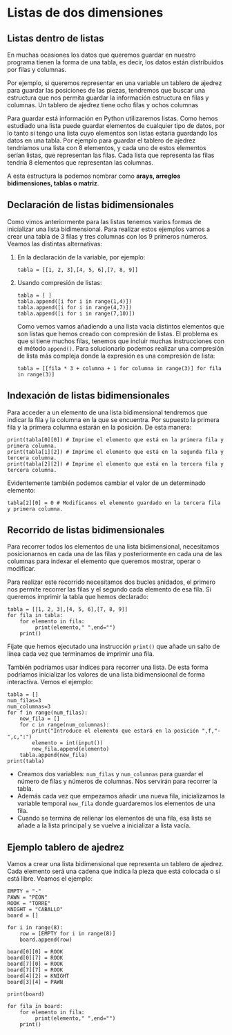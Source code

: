 # Listas de dos dimensiones

## Listas dentro de listas

En muchas ocasiones los datos que queremos guardar en nuestro programa tienen la forma de una tabla, es decir, los datos están distribuidos por filas y columnas.

Por ejemplo, si queremos representar en una variable un tablero de ajedrez para guardar las posiciones de las piezas, tendremos que buscar una estructura que nos permita guardar la información estructura en filas y columnas. Un tablero de ajedrez tiene ocho filas y ochos columnas

Para guardar está información en Python utilizaremos listas. Como hemos estudiado una lista puede guardar elementos de cualquier tipo de datos, por lo tanto si tengo una lista cuyo elementos son listas estaría guardando los datos en una tabla. Por ejemplo para guardar el tablero de ajedrez tendríamos una lista con 8 elementos, y cada uno de estos elementos serían listas, que representan las filas. Cada lista que representa las filas tendría 8 elementos que representan las columnas.

A esta estructura la podemos nombrar como **arays, arreglos bidimensiones, tablas o matriz**.

## Declaración de listas bidimensionales

Como vimos anteriormente para las listas tenemos varios formas de inicializar una lista bidimensional. Para realizar estos ejemplos vamos a crear una tabla de 3 filas y tres columnas con los 9 primeros números. Veamos las distintas alternativas:

1. En la declaración de la variable, por ejemplo:

    ```
    tabla = [[1, 2, 3],[4, 5, 6],[7, 8, 9]]
    ```

2. Usando compresión de listas:

    ```
    tabla = [ ]
    tabla.append([i for i in range(1,4)])
    tabla.append([i for i in range(4,7)])
    tabla.append([i for i in range(7,10)])
    ```

    Como vemos vamos añadiendo a una lista vacía distintos elementos que son listas que hemos creado con compresión de listas. El problema es que si tiene muchos filas, tenemos que incluir muchas instrucciones con el método `append()`. Para solucionarlo podemos realizar una compresión de lista más compleja donde la expresión es una compresión de lista:

    ```
    tabla = [[fila * 3 + columna + 1 for columna in range(3)] for fila in range(3)]
    ```
## Indexación de listas bidimensionales

Para acceder a un elemento de una lista bidimensional tendremos que indicar la fila y la columna en la que se encuentra. Por supuesto la primera fila y la primera columna estarán en la posición. De esta manera:

```
print(tabla[0][0]) # Imprime el elemento que está en la primera fila y primera columna.
print(tabla[1][2]) # Imprime el elemento que está en la segunda fila y tercera columna.
print(tabla[2][2]) # Imprime el elemento que está en la tercera fila y tercera columna.
```

Evidentemente también podemos cambiar el valor de un determinado elemento:

```
tabla[2][0] = 0 # Modificamos el elemento guardado en la tercera fila y primera columna.
```

## Recorrido de listas bidimensionales

Para recorrer todos los elementos de una lista bidimensional, necesitamos posicionarnos en cada una de las filas y posteriormente en cada una de las columnas para indexar el elemento que queremos mostrar, operar o modificar. 

Para realizar este recorrido necesitamos dos bucles anidados, el primero nos permite recorrer las filas y el segundo cada elemento de esa fila. Si queremos imprimir la tabla que hemos declarado:

```
tabla = [[1, 2, 3],[4, 5, 6],[7, 8, 9]]
for fila in tabla:
    for elemento in fila:
         print(elemento," ",end="")
    print()
```
Fíjate que hemos ejecutado una instrucción `print()` que añade un salto de línea cada vez que terminamos de imprimir una fila.

También podríamos usar índices para recorrer una lista. De esta forma podríamos inicializar los valores de una lista bidimensioonal de forma interactiva. Vemos el ejemplo:

```
tabla = []
num_filas=3
num_columnas=3
for f in range(num_filas):
    new_fila = []
    for c in range(num_columnas):
        print("Introduce el elemento que estará en la posición ",f,"-",c,":")
        elemento = int(input())
        new_fila.append(elemento)
    tabla.append(new_fila)
print(tabla)
```

* Creamos dos variables: `num_filas` y `num_columnas` para guardar el número de filas y números de columnas. Nos servirán para recorrer la tabla.
* Además cada vez que empezamos añadir una nueva fila, inicializamos la variable temporal `new_fila` donde guardaremos los elementos de una fila.
* Cuando se termina de rellenar los elementos de una fila, esa lista se añade a la lista principal y se vuelve a inicializar a lista vacía.

## Ejemplo tablero de ajedrez

Vamos a crear una lista bidimensional que representa un tablero de ajedrez. Cada elemento será una cadena que indica la pieza que está colocada o si está libre. Veamos el ejemplo:

```
EMPTY = "-"
PAWN = "PEON"
ROOK = "TORRE"
KNIGHT = "CABALLO"
board = []

for i in range(8):
    row = [EMPTY for i in range(8)]
    board.append(row)

board[0][0] = ROOK
board[0][7] = ROOK
board[7][0] = ROOK
board[7][7] = ROOK
board[4][2] = KNIGHT
board[3][4] = PAWN

print(board)

for fila in board:
    for elemento in fila:
         print(elemento," ",end="")
    print()
```

